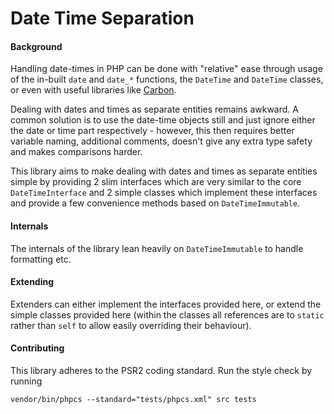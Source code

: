 # Date Time Separation

#### Background

Handling date-times in PHP can be done with "relative" ease through usage of the in-built `date` and `date_*`
functions, the `DateTime` and `DateTime` classes, or even with useful libraries like [Carbon](https://carbon.nesbot.com/docs/).

Dealing with dates and times as separate entities remains awkward. A common solution is to use the date-time
objects still and just ignore either the date or time part respectively - however, this then requires better variable
naming, additional comments, doesn't give any extra type safety and makes comparisons harder.

This library aims to make dealing with dates and times as separate entities simple by providing 2 slim interfaces which
are very similar to the core `DateTimeInterface` and 2 simple classes which implement these interfaces and provide
a few convenience methods based on `DateTimeImmutable`.

#### Internals

The internals of the library lean heavily on `DateTimeImmutable` to handle formatting etc.

#### Extending

Extenders can either implement the interfaces provided here, or extend the simple classes provided here (within the
classes all references are to `static` rather than `self` to allow easily overriding their behaviour).

#### Contributing

This library adheres to the PSR2 coding standard. Run the style check by running
```
vendor/bin/phpcs --standard="tests/phpcs.xml" src tests
```